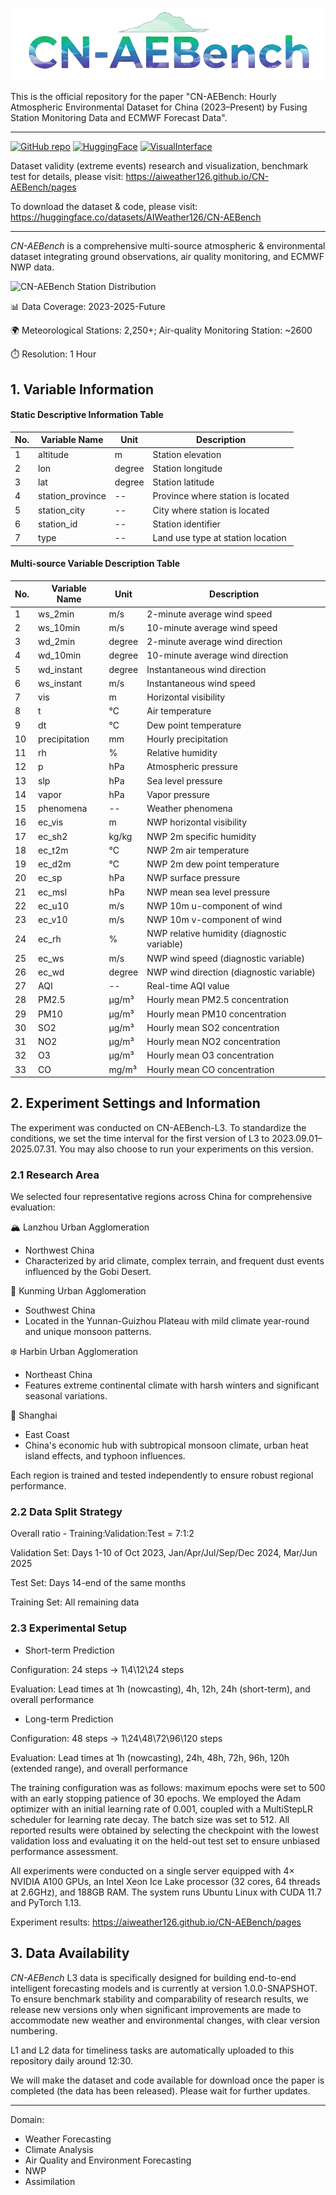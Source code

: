 ![CN-AEBench Dataset](./static/title.png)

This is the official repository for the paper "CN-AEBench: Hourly Atmospheric Environmental Dataset for China (2023–Present) by Fusing Station Monitoring Data and ECMWF Forecast Data".

---
[![GitHub repo](https://img.shields.io/badge/Github-OfficialRepository-blue)](https://github.com/AIWeather126/CN-AEBench)  [![HuggingFace](https://img.shields.io/badge/HuggingFace-Dataset-pink)](https://huggingface.co/datasets/AIWeather126/CN-AEBench) [![VisualInterface](https://img.shields.io/badge/VisualInterface-Detail-green)](https://aiweather126.github.io/CN-AEBench/pages)

Dataset validity (extreme events) research and visualization, benchmark test for details, please visit: https://aiweather126.github.io/CN-AEBench/pages

To download the dataset & code, please visit: https://huggingface.co/datasets/AIWeather126/CN-AEBench

---

*CN-AEBench* is a comprehensive multi-source atmospheric & environmental dataset integrating ground observations, air quality monitoring, and ECMWF NWP data. 

![CN-AEBench Station Distribution](./static/distribution.png)

📊 Data Coverage: 2023-2025-Future

🌍 Meteorological Stations: 2,250+; Air-quality Monitoring Station: ~2600

⏱️ Resolution: 1 Hour

## 1. Variable Information
#### Static Descriptive Information Table

| No. | Variable Name | Unit | Description |
|-----|--------------|------|-------------|
| 1 | altitude | m | Station elevation |
| 2 | lon | degree | Station longitude |
| 3 | lat | degree | Station latitude |
| 4 | station_province | -- | Province where station is located |
| 5 | station_city | -- | City where station is located |
| 6 | station_id | -- | Station identifier |
| 7 | type | -- | Land use type at station location |


#### Multi-source Variable Description Table

| No. | Variable Name | Unit | Description |
|-----|--------------|------|-------------|
| 1 | ws_2min | m/s | 2-minute average wind speed |
| 2 | ws_10min | m/s | 10-minute average wind speed |
| 3 | wd_2min | degree | 2-minute average wind direction |
| 4 | wd_10min | degree | 10-minute average wind direction |
| 5 | wd_instant | degree | Instantaneous wind direction |
| 6 | ws_instant | m/s | Instantaneous wind speed |
| 7 | vis | m | Horizontal visibility |
| 8 | t | °C | Air temperature |
| 9 | dt | °C | Dew point temperature |
| 10 | precipitation | mm | Hourly precipitation |
| 11 | rh | % | Relative humidity |
| 12 | p | hPa | Atmospheric pressure |
| 13 | slp | hPa | Sea level pressure |
| 14 | vapor | hPa | Vapor pressure |
| 15 | phenomena | -- | Weather phenomena |
| 16 | ec_vis | m | NWP horizontal visibility |
| 17 | ec_sh2 | kg/kg | NWP 2m specific humidity |
| 18 | ec_t2m | °C | NWP 2m air temperature |
| 19 | ec_d2m | °C | NWP 2m dew point temperature |
| 20 | ec_sp | hPa | NWP surface pressure |
| 21 | ec_msl | hPa | NWP mean sea level pressure |
| 22 | ec_u10 | m/s | NWP 10m u-component of wind |
| 23 | ec_v10 | m/s | NWP 10m v-component of wind |
| 24 | ec_rh | % | NWP relative humidity (diagnostic variable) |
| 25 | ec_ws | m/s | NWP wind speed (diagnostic variable) |
| 26 | ec_wd | degree | NWP wind direction (diagnostic variable) |
| 27 | AQI | -- | Real-time AQI value |
| 28 | PM2.5 | μg/m³ | Hourly mean PM2.5 concentration |
| 29 | PM10 | μg/m³ | Hourly mean PM10 concentration |
| 30 | SO2 | μg/m³ | Hourly mean SO2 concentration |
| 31 | NO2 | μg/m³ | Hourly mean NO2 concentration |
| 32 | O3 | μg/m³ | Hourly mean O3 concentration |
| 33 | CO | mg/m³ | Hourly mean CO concentration |

## 2. Experiment Settings and Information
The experiment was conducted on CN-AEBench-L3. 
To standardize the conditions, we set the time interval for the first version of L3 to 2023.09.01–2025.07.31. You may also choose to run your experiments on this version.

### 2.1 Research Area
We selected four representative regions across China for comprehensive evaluation:

🏔️ Lanzhou Urban Agglomeration
- Northwest China
- Characterized by arid climate, complex terrain, and frequent dust events influenced by the Gobi Desert.

🌺 Kunming Urban Agglomeration
- Southwest China
- Located in the Yunnan-Guizhou Plateau with mild climate year-round and unique monsoon patterns.

❄️ Harbin Urban Agglomeration
- Northeast China
- Features extreme continental climate with harsh winters and significant seasonal variations.

🌊 Shanghai
- East Coast
- China's economic hub with subtropical monsoon climate, urban heat island effects, and typhoon influences.

Each region is trained and tested independently to ensure robust regional performance.
### 2.2 Data Split Strategy
Overall ratio - Training:Validation:Test = 7:1:2

Validation Set: Days 1-10 of Oct 2023, Jan/Apr/Jul/Sep/Dec 2024, Mar/Jun 2025

Test Set: Days 14-end of the same months

Training Set: All remaining data

### 2.3 Experimental Setup
- Short-term Prediction

Configuration: 24 steps → 1\4\12\24 steps

Evaluation: Lead times at 1h (nowcasting), 4h, 12h, 24h (short-term), and overall performance

- Long-term Prediction

Configuration: 48 steps → 1\24\48\72\96\120 steps

Evaluation: Lead times at 1h (nowcasting), 24h, 48h, 72h, 96h, 120h (extended range), and overall performance

The training configuration was as follows: maximum epochs were set to 500 with 
an early stopping patience of 30 epochs. We employed the Adam optimizer with an 
initial learning rate of 0.001, coupled with a MultiStepLR scheduler for learning 
rate decay. The batch size was set to 512. All reported results were obtained by 
selecting the checkpoint with the lowest validation loss and evaluating it on the 
held-out test set to ensure unbiased performance assessment.

All experiments were conducted on a single server equipped with 4× NVIDIA A100 GPUs, an Intel Xeon Ice Lake processor (32 cores, 64 threads at 2.6GHz), 
and 188GB RAM. The system runs Ubuntu Linux with CUDA 11.7 and PyTorch 1.13. 

Experiment results: https://aiweather126.github.io/CN-AEBench/pages

## 3. Data Availability
*CN-AEBench* L3 data is specifically designed for building end-to-end intelligent forecasting models and is currently at version 1.0.0-SNAPSHOT.
To ensure benchmark stability and comparability of research results, we release new versions only when significant improvements are made to accommodate new weather and environmental changes, with clear version numbering.

L1 and L2 data for timeliness tasks are automatically uploaded to this repository daily around 12:30.

We will make the dataset and code available for download once the paper is completed (the data has been released). Please wait for further updates.

---
Domain:
  - Weather Forecasting
  - Climate Analysis
  - Air Quality and Environment Forecasting
  - NWP
  - Assimilation

